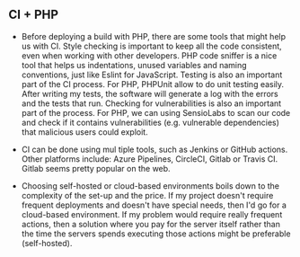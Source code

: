 ## CI + PHP

- Before deploying a build with PHP, there are some tools that might help us with CI.
  Style checking is important to keep all the code consistent, even when working with other developers. PHP code sniffer is a nice tool that helps us indentations, unused variables and naming conventions, just like Eslint for JavaScript.
  Testing is also an important part of the CI process. For PHP, PHPUnit allow to do unit testing easily. After writing my tests, the software will generate a log with the errors and the tests that run.
  Checking for vulnerabilities is also an important part of the process. For PHP, we can using SensioLabs to scan our code and check if it contains vulnerabilities (e.g. vulnerable dependencies) that malicious users could exploit.

- CI can be done using mul tiple tools, such as Jenkins or GitHub actions. Other platforms include: Azure Pipelines, CircleCI, Gitlab or Travis CI. Gitlab seems pretty popular on the web.

- Choosing self-hosted or cloud-based environments boils down to the complexity of the set-up and the price. If my project doesn't require frequent deployments and doesn't have special needs, then I'd go for a cloud-based environment. If my problem would require really frequent actions, then a solution where you pay for the server itself rather than the time the servers spends executing those actions might be preferable (self-hosted).
